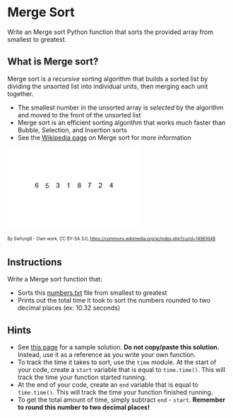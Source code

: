 # Merge Sort
Write an Merge sort Python function that sorts the provided array from smallest to greatest.

## What is Merge sort?
Merge sort is a *recursive* sorting algorithm that builds a sorted list by dividing the unsorted list into individual units, then merging each unit together.
* The smallest number in the unsorted array is *selected* by the algorithm and moved to the front of the unsorted list
* Merge sort is an efficient sorting algorithm that works much faster than Bubble, Selection, and Insertion sorts
* See the [Wikipedia page](https://en.wikipedia.org/wiki/Merge_sort) on Merge sort for more information

![Merge sort](./images/Merge_sort.gif)

<sub><sup>By Swfung8 - Own work, CC BY-SA 3.0, https://commons.wikimedia.org/w/index.php?curid=14961648</sub></sup>

## Instructions
Write a Merge sort function that:
* Sorts this [numbers.txt](./numbers.txt) file from smallest to greatest
* Prints out the total time it took to sort the numbers rounded to two decimal places (ex: 10.32 seconds)

## Hints
* See [this page](https://www.geeksforgeeks.org/Merge-sort/) for a sample solution. **Do not copy/paste this solution.** Instead, use it as a reference as you write your own function.
* To track the time it takes to sort, use the `time` module. At the start of your code, create a `start` variable that is equal to `time.time()`. This will track the time your function started running.
* At the end of your code, create an `end` variable that is equal to `time.time()`. This will track the time your function finished running.
* To get the total amount of time, simply subtract `end` - `start`. **Remember to round this number to two decimal places!**
